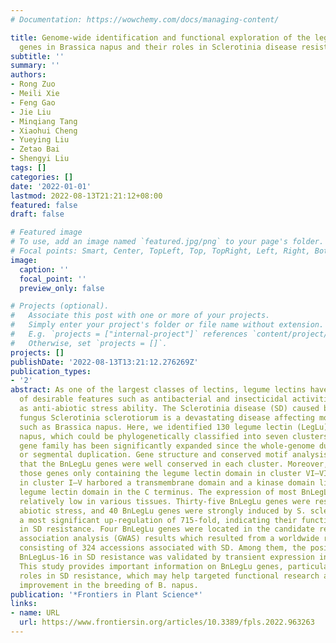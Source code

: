 ```yaml
---
# Documentation: https://wowchemy.com/docs/managing-content/

title: Genome-wide identification and functional exploration of the legume lectin
  genes in Brassica napus and their roles in Sclerotinia disease resistance
subtitle: ''
summary: ''
authors:
- Rong Zuo
- Meili Xie
- Feng Gao
- Jie Liu
- Minqiang Tang
- Xiaohui Cheng
- Yueying Liu
- Zetao Bai
- Shengyi Liu
tags: []
categories: []
date: '2022-01-01'
lastmod: 2022-08-13T21:21:12+08:00
featured: false
draft: false

# Featured image
# To use, add an image named `featured.jpg/png` to your page's folder.
# Focal points: Smart, Center, TopLeft, Top, TopRight, Left, Right, BottomLeft, Bottom, BottomRight.
image:
  caption: ''
  focal_point: ''
  preview_only: false

# Projects (optional).
#   Associate this post with one or more of your projects.
#   Simply enter your project's folder or file name without extension.
#   E.g. `projects = ["internal-project"]` references `content/project/deep-learning/index.md`.
#   Otherwise, set `projects = []`.
projects: []
publishDate: '2022-08-13T13:21:12.276269Z'
publication_types:
- '2'
abstract: As one of the largest classes of lectins, legume lectins have a variety
  of desirable features such as antibacterial and insecticidal activities as well
  as anti-abiotic stress ability. The Sclerotinia disease (SD) caused by the soil-borne
  fungus Sclerotinia sclerotiorum is a devastating disease affecting most oil crops
  such as Brassica napus. Here, we identified 130 legume lectin (LegLu) genes in B.
  napus, which could be phylogenetically classified into seven clusters. The BnLegLu
  gene family has been significantly expanded since the whole-genome duplication (WGD)
  or segmental duplication. Gene structure and conserved motif analysis suggested
  that the BnLegLu genes were well conserved in each cluster. Moreover, relative to
  those genes only containing the legume lectin domain in cluster VI–VII, the genes
  in cluster I–V harbored a transmembrane domain and a kinase domain linked to the
  legume lectin domain in the C terminus. The expression of most BnLegLu genes was
  relatively low in various tissues. Thirty-five BnLegLu genes were responsive to
  abiotic stress, and 40 BnLegLu genes were strongly induced by S. sclerotiorum, with
  a most significant up-regulation of 715-fold, indicating their functional roles
  in SD resistance. Four BnLegLu genes were located in the candidate regions of genome-wide
  association analysis (GWAS) results which resulted from a worldwide rapeseed population
  consisting of 324 accessions associated with SD. Among them, the positive role of
  BnLegLus-16 in SD resistance was validated by transient expression in tobacco leaves.
  This study provides important information on BnLegLu genes, particularly about their
  roles in SD resistance, which may help targeted functional research and genetic
  improvement in the breeding of B. napus.
publication: '*Frontiers in Plant Science*'
links:
- name: URL
  url: https://www.frontiersin.org/articles/10.3389/fpls.2022.963263
---
```

